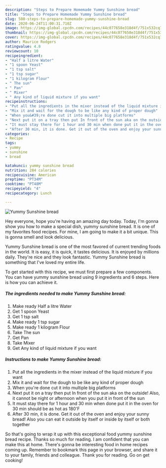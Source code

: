 ```yaml
---
description: "Steps to Prepare Homemade Yummy Sunshine bread"
title: "Steps to Prepare Homemade Yummy Sunshine bread"
slug: 580-steps-to-prepare-homemade-yummy-sunshine-bread
date: 2020-06-24T11:00:31.710Z
image: https://img-global.cpcdn.com/recipes/44c077658e318d4f/751x532cq70/yummy-sunshine-bread-recipe-main-photo.jpg
thumbnail: https://img-global.cpcdn.com/recipes/44c077658e318d4f/751x532cq70/yummy-sunshine-bread-recipe-main-photo.jpg
cover: https://img-global.cpcdn.com/recipes/44c077658e318d4f/751x532cq70/yummy-sunshine-bread-recipe-main-photo.jpg
author: Maurice Rodgers
ratingvalue: 4.8
reviewcount: 10
recipeingredient:
- "Half a litre Water"
- "1 spoon Yeast"
- "1 tsp salt"
- "1 tsp sugar"
- "1 kilogram Flour"
- " The sun"
- " Pan"
- " Mixer"
- " Any kind of liquid mixture if you want"
recipeinstructions:
- "Put all the ingredients in the mixer instead of the liquid mixture if you want"
- "Mix it and wait for the dough to be like any kind of proper dough"
- "When you&#39;re done cut it into multiple big platforms"
- "Next put it on a tray then put In front of the sun aka on the outside! Also, it cannot be night or afternoon when you put it in front of the sun"
- "It must stay there for 1 hour and 30 min when done put it in the oven for 30 min should be as hot as 180&#39;F"
- "After 30 min, it is done. Get it out of the oven and enjoy your sunny bread! Also you can eat it outside by itself or inside by itself or both together"
categories:
- Recipe
tags:
- yummy
- sunshine
- bread

katakunci: yummy sunshine bread 
nutrition: 284 calories
recipecuisine: American
preptime: "PT34M"
cooktime: "PT48M"
recipeyield: "4"
recipecategory: Lunch

---
```



![Yummy Sunshine bread](https://img-global.cpcdn.com/recipes/44c077658e318d4f/751x532cq70/yummy-sunshine-bread-recipe-main-photo.jpg)

Hey everyone, hope you're having an amazing day today. Today, I'm gonna show you how to make a special dish, yummy sunshine bread. It is one of my favorites food recipes. For mine, I am going to make it a bit unique. This is gonna smell and look delicious.



Yummy Sunshine bread is one of the most favored of current trending foods in the world. It is easy, it is quick, it tastes delicious. It is enjoyed by millions daily. They're nice and they look fantastic. Yummy Sunshine bread is something that I've loved my entire life.


To get started with this recipe, we must first prepare a few components. You can have yummy sunshine bread using 9 ingredients and 6 steps. Here is how you can achieve it.

<!--inarticleads1-->

##### The ingredients needed to make Yummy Sunshine bread:

1. Make ready Half a litre Water
1. Get 1 spoon Yeast
1. Get 1 tsp salt
1. Make ready 1 tsp sugar
1. Make ready 1 kilogram Flour
1. Take  The sun
1. Get  Pan
1. Take  Mixer
1. Get  Any kind of liquid mixture if you want




<!--inarticleads2-->

##### Instructions to make Yummy Sunshine bread:

1. Put all the ingredients in the mixer instead of the liquid mixture if you want
1. Mix it and wait for the dough to be like any kind of proper dough
1. When you&#39;re done cut it into multiple big platforms
1. Next put it on a tray then put In front of the sun aka on the outside! Also, it cannot be night or afternoon when you put it in front of the sun
1. It must stay there for 1 hour and 30 min when done put it in the oven for 30 min should be as hot as 180&#39;F
1. After 30 min, it is done. Get it out of the oven and enjoy your sunny bread! Also you can eat it outside by itself or inside by itself or both together




So that's going to wrap it up with this exceptional food yummy sunshine bread recipe. Thanks so much for reading. I am confident that you can make this at home. There's gonna be interesting food in home recipes coming up. Remember to bookmark this page in your browser, and share it to your family, friends and colleague. Thank you for reading. Go on get cooking!
